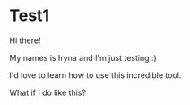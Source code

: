 # Test1

Hi there! 

My names is Iryna and I'm just testing :)

I'd love to learn how to use this incredible tool.

What if I do like this?
